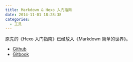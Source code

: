 ```yaml
---
title: Markdown & Hexo 入门指南
date: 2014-11-01 18:28:38
categories:
  - 工具
---
```


原先的《Hexo 入门指南》已经放入《Markdown 简单的世界》。

+ [Github](https://github.com/wizardforcel/markdown-simple-world)
+ [Gitbook](https://www.gitbook.com/book/wizardforcel/markdown-simple-world)
